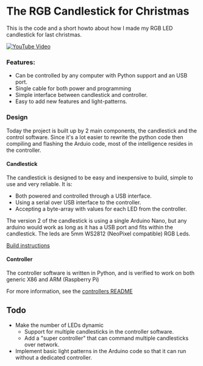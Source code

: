 # The RGB Candlestick for Christmas
This is the code and a short howto about how I made my RGB LED candlestick for last christmas.

[![YouTube Video](http://i.imgur.com/g4cEDqO.png)](http://www.youtube.com/watch?feature=player_embedded&v=RDOWLQ8P0aQ)

### Features:
* Can be controlled by any computer with Python support and an USB port.
* Single cable for both power and programming
* Simple interface between candlestick and controller.
* Easy to add new features and light-patterns.

### Design
Today the project is built up by 2 main components, the candlestick and the control software.
Since it's a lot easier to rewrite the python code then compiling and flashing the Arduio code, most of the intelligence resides in the controller.

#### Candlestick
The candlestick is designed to be easy and inexpensive to build, simple to use and very reliable. It is:
* Both powered and controlled through a USB interface.
* Using a serial over USB interface to the controller.
* Accepting a byte-array with values for each LED from the controller.

The version 2 of the candlestick is using a single Arduino Nano, but any arduino would work as long as it has a USB port and fits within the candlestick.
The leds are 5mm WS2812 (NeoPixel compatible) RGB Leds.

[Build instructions](/candlestick)

#### Controller
The controller software is written in Python, and is verified to work on both generic X86 and ARM (Raspberry Pi)

For more information, see the [controllers README](/controller/)

## Todo
* Make the number of LEDs dynamic
  * Support for multiple candlesticks in the controller software.
  * Add a "super controller" that can command multiple candlesticks over network.
* Implement basic light patterns in the Arduino code so that it can run without a dedicated controller.
